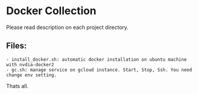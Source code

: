 # Docker Collection

Please read description on each project directory.

## Files:
```
- install_docker.sh: automatic docker installation on ubuntu machine with nvdia-docker2
- gc.sh: manage service on gcloud instance. Start, Stop, Ssh. You need change env setting.
```
Thats all.
